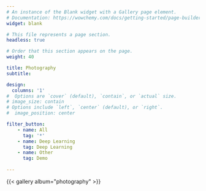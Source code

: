 ```yaml
---
# An instance of the Blank widget with a Gallery page element.
# Documentation: https://wowchemy.com/docs/getting-started/page-builder/
widget: blank

# This file represents a page section.
headless: true

# Order that this section appears on the page.
weight: 40

title: Photography
subtitle:

design:
  columns: '1'
#  Options are `cover` (default), `contain`, or `actual` size.  
# image_size: contain
# Options include `left`, `center` (default), or `right`.
#  image_position: center 

filter_button:
    - name: All
      tag: '*'
    - name: Deep Learning
      tag: Deep Learning
    - name: Other
      tag: Demo
  
---
```

{{< gallery album="photography" >}}
